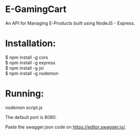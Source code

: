 # E-GamingCart
An API for Managing E-Products built using NodeJS - Express.

# Installation:
$ npm install -g cors     <br />
$ npm install -g express  <br />
$ npm install -g joi      <br />
$ npm install -g nodemon  <br />

# Running:

nodemon script.js

The default port is 8080.

Paste the swagger.json code on https://editor.swagger.io/.

